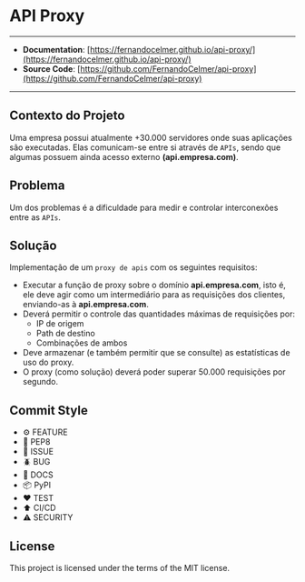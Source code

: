 # API Proxy

---

- **Documentation**: [https://fernandocelmer.github.io/api-proxy/](https://fernandocelmer.github.io/api-proxy/)
- **Source Code**: [https://github.com/FernandoCelmer/api-proxy](https://github.com/FernandoCelmer/api-proxy)

---

## Contexto do Projeto

Uma empresa possui atualmente +30.000 servidores onde suas aplicações são executadas. Elas comunicam-se entre si através de `APIs`, sendo que algumas possuem ainda acesso externo **(api.empresa.com)**.

## Problema

Um dos problemas é a dificuldade para medir e controlar interconexões entre as `APIs`.

## Solução

Implementação de um `proxy de apis` com os seguintes requisitos:

-  Executar a função de proxy sobre o domínio **api.empresa.com**, isto é, ele deve agir como um intermediário para as requisições dos clientes, enviando-as à **api.empresa.com**.
- Deverá permitir o controle das quantidades máximas de requisições por:
    - IP de origem
    - Path de destino
    - Combinações de ambos
- Deve armazenar (e também permitir que se consulte) as estatísticas de uso do proxy.
- O proxy (como solução) deverá poder superar 50.000 requisições por segundo.

## Commit Style

- ⚙️ FEATURE
- 📝 PEP8
- 📌 ISSUE
- 🪲 BUG
- 📘 DOCS
- 📦 PyPI
- ❤️️ TEST
- ⬆️ CI/CD
- ⚠️ SECURITY

## License

This project is licensed under the terms of the MIT license.
